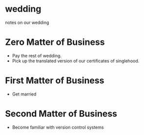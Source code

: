 # wedding
notes on our wedding

# Zero Matter of Business
- Pay the rest of wedding.
- Pick up the translated version of our certificates of singlehood.

# First Matter of Business
- Get married

# Second Matter of Business
- Become familiar with version control systems


